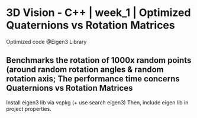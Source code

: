 # 3D Vision - C++ | week_1 | Optimized Quaternions vs Rotation Matrices

Optimized code @Eigen3 Library 

Benchmarks the rotation of 1000x random points (around random rotation angles & random rotation axis;
The performance time concerns Quaternions vs Rotation Matrices
-----------------------------------------------------
Install eigen3 lib via vcpkg (+ use search eigen3)
Then, include eigen lib in project properties.
